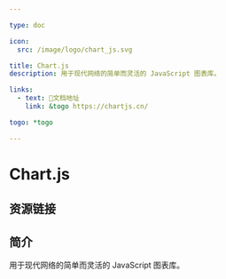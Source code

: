 ```yaml
---

type: doc

icon:
  src: /image/logo/chart_js.svg

title: Chart.js
description: 用于现代网络的简单而灵活的 JavaScript 图表库。

links:
  - text: 📖文档地址
    link: &togo https://chartjs.cn/

togo: *togo

---
```


<ShowLogo />

# Chart.js

<ShowBreadcrumb />

## 资源链接

<ShowLinks />

## 简介

用于现代网络的简单而灵活的 JavaScript 图表库。